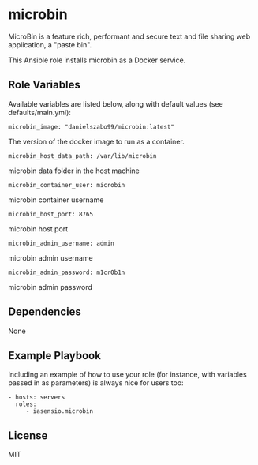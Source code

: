 microbin 
=========

MicroBin is a feature rich, performant and secure text and file sharing web application, a "paste bin".

This Ansible role installs microbin as a Docker service.

Role Variables
--------------

Available variables are listed below, along with default values (see defaults/main.yml):

```
microbin_image: "danielszabo99/microbin:latest"
```
The version of the docker image to run as a container.
```
microbin_host_data_path: /var/lib/microbin
```
microbin data folder in the host machine
```
microbin_container_user: microbin
```
microbin container username
```
microbin_host_port: 8765
```
microbin host port
```
microbin_admin_username: admin
```
microbin admin username
```
microbin_admin_password: m1cr0b1n
```
microbin admin password

Dependencies
------------

None

Example Playbook
----------------

Including an example of how to use your role (for instance, with variables passed in as parameters) is always nice for users too:

    - hosts: servers
      roles:
         - iasensio.microbin

License
-------

MIT

